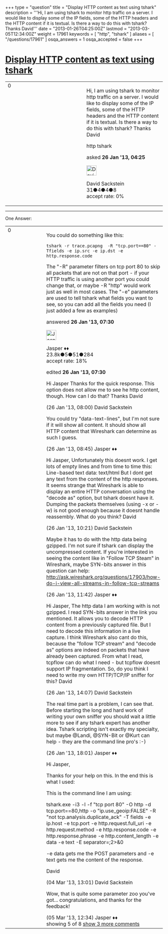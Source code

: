 +++
type = "question"
title = "Display HTTP content as text using tshark"
description = '''Hi, I am using tshark to monitor http traffic on a server. I would like to display some of the IP fields, some of the HTTP headers and the HTTP content if it is textual. Is there a way to do this with tshark? Thanks David'''
date = "2013-01-26T04:25:00Z"
lastmod = "2013-03-05T12:34:00Z"
weight = 17961
keywords = [ "http", "tshark" ]
aliases = [ "/questions/17961" ]
osqa_answers = 1
osqa_accepted = false
+++

<div class="headNormal">

# [Display HTTP content as text using tshark](/questions/17961/display-http-content-as-text-using-tshark)

</div>

<div id="main-body">

<div id="askform">

<table id="question-table" style="width:100%;"><colgroup><col style="width: 50%" /><col style="width: 50%" /></colgroup><tbody><tr class="odd"><td style="width: 30px; vertical-align: top"><div class="vote-buttons"><span id="post-17961-upvote" class="ajax-command post-vote up" rel="nofollow" title="I like this post (click again to cancel)"> </span><div id="post-17961-score" class="post-score" title="current number of votes">0</div><span id="post-17961-downvote" class="ajax-command post-vote down" rel="nofollow" title="I dont like this post (click again to cancel)"> </span> <span id="favorite-mark" class="ajax-command favorite-mark" rel="nofollow" title="mark/unmark this question as favorite (click again to cancel)"> </span><div id="favorite-count" class="favorite-count"></div></div></td><td><div id="item-right"><div class="question-body"><p>Hi, I am using tshark to monitor http traffic on a server. I would like to display some of the IP fields, some of the HTTP headers and the HTTP content if it is textual. Is there a way to do this with tshark? Thanks David</p></div><div id="question-tags" class="tags-container tags"><span class="post-tag tag-link-http" rel="tag" title="see questions tagged &#39;http&#39;">http</span> <span class="post-tag tag-link-tshark" rel="tag" title="see questions tagged &#39;tshark&#39;">tshark</span></div><div id="question-controls" class="post-controls"></div><div class="post-update-info-container"><div class="post-update-info post-update-info-user"><p>asked <strong>26 Jan '13, 04:25</strong></p><img src="https://secure.gravatar.com/avatar/0b0ac57ffe8e8e5747c4b0f5595a521f?s=32&amp;d=identicon&amp;r=g" class="gravatar" width="32" height="32" alt="David%20Sackstein&#39;s gravatar image" /><p><span>David Sackstein</span><br />
<span class="score" title="31 reputation points">31</span><span title="4 badges"><span class="badge1">●</span><span class="badgecount">4</span></span><span title="4 badges"><span class="silver">●</span><span class="badgecount">4</span></span><span title="8 badges"><span class="bronze">●</span><span class="badgecount">8</span></span><br />
<span class="accept_rate" title="Rate of the user&#39;s accepted answers">accept rate:</span> <span title="David Sackstein has no accepted answers">0%</span></p></div></div><div id="comments-container-17961" class="comments-container"></div><div id="comment-tools-17961" class="comment-tools"></div><div class="clear"></div><div id="comment-17961-form-container" class="comment-form-container"></div><div class="clear"></div></div></td></tr></tbody></table>

------------------------------------------------------------------------

<div class="tabBar">

<span id="sort-top"></span>

<div class="headQuestions">

One Answer:

</div>

</div>

<span id="17963"></span>

<div id="answer-container-17963" class="answer">

<table style="width:100%;"><colgroup><col style="width: 50%" /><col style="width: 50%" /></colgroup><tbody><tr class="odd"><td style="width: 30px; vertical-align: top"><div class="vote-buttons"><span id="post-17963-upvote" class="ajax-command post-vote up" rel="nofollow" title="I like this post (click again to cancel)"> </span><div id="post-17963-score" class="post-score" title="current number of votes">0</div><span id="post-17963-downvote" class="ajax-command post-vote down" rel="nofollow" title="I dont like this post (click again to cancel)"> </span></div></td><td><div class="item-right"><div class="answer-body"><p>You could do something like this:</p><pre><code>tshark -r trace.pcapng  -R &quot;tcp.port==80&quot; -Tfields -e ip.src -e ip.dst -e http.response.code</code></pre><p>The "-R" parameter filters on tcp port 80 to skip all packets that are not on that port - if your HTTP traffic is using another port you could change that, or maybe -R "http" would work just as well in most cases. The "-e" parameters are used to tell tshark what fields you want to see, so you can add all the fields you need (I just added a few as examples)</p></div><div class="answer-controls post-controls"></div><div class="post-update-info-container"><div class="post-update-info post-update-info-user"><p>answered <strong>26 Jan '13, 07:30</strong></p><img src="https://secure.gravatar.com/avatar/c578ba2967741f25aebd6afef702f432?s=32&amp;d=identicon&amp;r=g" class="gravatar" width="32" height="32" alt="Jasper&#39;s gravatar image" /><p><span>Jasper ♦♦</span><br />
<span class="score" title="23806 reputation points"><span>23.8k</span></span><span title="5 badges"><span class="badge1">●</span><span class="badgecount">5</span></span><span title="51 badges"><span class="silver">●</span><span class="badgecount">51</span></span><span title="284 badges"><span class="bronze">●</span><span class="badgecount">284</span></span><br />
<span class="accept_rate" title="Rate of the user&#39;s accepted answers">accept rate:</span> <span title="Jasper has 263 accepted answers">18%</span></p></div><div class="post-update-info post-update-info-edited"><p><span> edited <strong>26 Jan '13, 07:30</strong> </span></p></div></div><div id="comments-container-17963" class="comments-container"><span id="17964"></span><div id="comment-17964" class="comment"><div id="post-17964-score" class="comment-score"></div><div class="comment-text"><p>Hi Jasper Thanks for the quick response. This option does not allow me to see he http content, though. How can I do that? Thanks David</p></div><div id="comment-17964-info" class="comment-info"><span class="comment-age">(26 Jan '13, 08:00)</span> <span class="comment-user userinfo">David Sackstein</span></div></div><span id="17967"></span><div id="comment-17967" class="comment"><div id="post-17967-score" class="comment-score"></div><div class="comment-text"><p>You could try "data-text-lines", but I'm not sure if it will show all content. It should show all HTTP content that Wireshark can determine as such I guess.</p></div><div id="comment-17967-info" class="comment-info"><span class="comment-age">(26 Jan '13, 08:45)</span> <span class="comment-user userinfo">Jasper ♦♦</span></div></div><span id="17969"></span><div id="comment-17969" class="comment"><div id="post-17969-score" class="comment-score"></div><div class="comment-text"><p>Hi Jasper, Unfortunately this doesnt work. I get lots of empty lines and from time to time this: Line-based text data: text/html But I dont get any text from the content of the http responses. It seems strange that Wireshark is able to display an entire HTTP conversation using the "decode as" option, but tshark doesnt have it. Dumping the packets themselves (using -x or -w) is not good enough because it doesnt handle reassembly. What do you think? David</p></div><div id="comment-17969-info" class="comment-info"><span class="comment-age">(26 Jan '13, 10:21)</span> <span class="comment-user userinfo">David Sackstein</span></div></div><span id="17970"></span><div id="comment-17970" class="comment"><div id="post-17970-score" class="comment-score"></div><div class="comment-text"><p>Maybe it has to do with the http data being gzipped. I'm not sure if tshark can display the uncompressed content. If you're interested in seeing the content like in "Follow TCP Steam" in Wireshark, maybe SYN-bits answer in this question can help: <a href="http://ask.wireshark.org/questions/17903/how-do-i-view-all-streams-in-follow-tcp-streams">http://ask.wireshark.org/questions/17903/how-do-i-view-all-streams-in-follow-tcp-streams</a></p></div><div id="comment-17970-info" class="comment-info"><span class="comment-age">(26 Jan '13, 11:42)</span> <span class="comment-user userinfo">Jasper ♦♦</span></div></div><span id="17972"></span><div id="comment-17972" class="comment"><div id="post-17972-score" class="comment-score"></div><div class="comment-text"><p>Hi Jasper, The http data I am working with is not gzipped. I read SYN-bits answer in the link you mentioned. It allows you to decode HTTP content from a previously captured file. But I need to decode this information in a live capture. I think Wireshark also cant do this, because the "follow TCP stream" and "decode as" options are indeed on packets that have already been captured. From what I read, tcpflow can do what I need - but tcpflow doesnt support IP fragmentation. So, do you think I need to write my own HTTP/TCP/IP sniffer for this? David</p></div><div id="comment-17972-info" class="comment-info"><span class="comment-age">(26 Jan '13, 14:07)</span> <span class="comment-user userinfo">David Sackstein</span></div></div><span id="17974"></span><div id="comment-17974" class="comment not_top_scorer"><div id="post-17974-score" class="comment-score"></div><div class="comment-text"><p>The real time part is a problem, I can see that. Before starting the long and hard work of writing your own sniffer you should wait a little more to see if any tshark expert has another idea. Tshark scripting isn't exactly my specialty, but maybe <span>@Landi</span>, <span>@SYN-Bit</span> or <span>@Kurt</span> can help - they are the command line pro's :-)</p></div><div id="comment-17974-info" class="comment-info"><span class="comment-age">(26 Jan '13, 18:01)</span> <span class="comment-user userinfo">Jasper ♦♦</span></div></div><span id="19136"></span><div id="comment-19136" class="comment not_top_scorer"><div id="post-19136-score" class="comment-score"></div><div class="comment-text"><p>Hi Jasper,</p><p>Thanks for your help on this. In the end this is what I used:</p><p>This is the command line I am using:</p><p>tshark.exe -i3 -l -f "tcp port 80" -O http -d tcp.port==80,http -o "ip.use_geoip:FALSE" -R "not tcp.analysis.duplicate_ack" -T fields -e ip.host -e tcp.port -e http.request.full_uri -e http.request.method -e http.response.code -e http.response.phrase -e http.content_length -e data -e text -E separator=;2&gt;&amp;0</p><p>-e data gets me the POST parameters and -e text gets me the content of the response.</p><p>David</p></div><div id="comment-19136-info" class="comment-info"><span class="comment-age">(04 Mar '13, 13:01)</span> <span class="comment-user userinfo">David Sackstein</span></div></div><span id="19176"></span><div id="comment-19176" class="comment not_top_scorer"><div id="post-19176-score" class="comment-score"></div><div class="comment-text"><p>Wow, that is quite some parameter zoo you've got... congratulations, and thanks for the feedback!</p></div><div id="comment-19176-info" class="comment-info"><span class="comment-age">(05 Mar '13, 12:34)</span> <span class="comment-user userinfo">Jasper ♦♦</span></div></div></div><div id="comment-tools-17963" class="comment-tools"><span class="comments-showing"> showing 5 of 8 </span> <a href="#" class="show-all-comments-link">show 3 more comments</a></div><div class="clear"></div><div id="comment-17963-form-container" class="comment-form-container"></div><div class="clear"></div></div></td></tr></tbody></table>

</div>

<div class="paginator-container-left">

</div>

</div>

</div>

